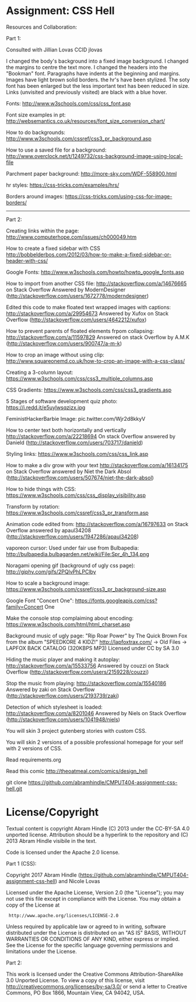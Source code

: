 Assignment: CSS Hell
====================



Resources and Collaboration:

Part 1:

Consulted with Jillian Lovas CCID jlovas  

I changed the body's background into a fixed image background. I changed the margins to centre the text more. I changed the headers into the "Bookman" font. Paragraphs have indents at the beginning and margins. Images have light brown solid borders. the hr's have been stylized. The soty font has been enlarged but the less important text has been reduced in size. Links (unvisited and previously visited) are black with a blue hover.


Fonts:
http://www.w3schools.com/css/css_font.asp

Font size examples in pt:
http://websemantics.co.uk/resources/font_size_conversion_chart/

How to do backgrounds:
http://www.w3schools.com/cssref/css3_pr_background.asp

How to use a saved file for a background:
http://www.overclock.net/t/1249732/css-background-image-using-local-file

Parchment paper background:
http://more-sky.com/WDF-558900.html

hr styles:
https://css-tricks.com/examples/hrs/

Borders around images:
https://css-tricks.com/using-css-for-image-borders/
  
----------------------------------------
Part 2:

Creating links within the page:
http://www.computerhope.com/issues/ch000049.htm

How to create a fixed sidebar with CSS
http://bobbelderbos.com/2012/03/how-to-make-a-fixed-sidebar-or-header-with-css/

Google Fonts:
http://www.w3schools.com/howto/howto_google_fonts.asp

How to import from another CSS file:
http://stackoverflow.com/a/14676665
on Stack Overflow Answered by ModernDesigner (http://stackoverflow.com/users/1672778/moderndesigner)

Edited this code to make floated text wrapped images with captions:
http://stackoverflow.com/a/29954673
Answered by Xufox on Stack Overflow (http://stackoverflow.com/users/4642212/xufox)

How to prevent parents of floated elements frpom collapsing:
http://stackoverflow.com/a/11597829
Answered on stack Overflow by A.M.K (http://stackoverflow.com/users/900747/a-m-k)

How to crop an image without using clip:
http://www.squareonemd.co.uk/how-to-crop-an-image-with-a-css-class/

Creating a 3-column layout:
https://www.w3schools.com/css/css3_multiple_columns.asp

CSS Gradients:
https://www.w3schools.com/css/css3_gradients.asp

5 Stages of software development quiz photo:
https://i.redd.it/e5uylwsqzizx.jpg

FeministHackerBarbie Image:
pic.twitter.com/Wjr2d8kkyV

How to center text both horizontally and vertically
http://stackoverflow.com/a/22218694
On stack Overflow answered by Danield (http://stackoverflow.com/users/703717/danield)

Styling links:
https://www.w3schools.com/css/css_link.asp

How to make a div grow with your text
http://stackoverflow.com/a/16134175
on Stack Overflow answered by Niet the Dark Absol (http://stackoverflow.com/users/507674/niet-the-dark-absol)

How to hide things with CSS:
https://www.w3schools.com/css/css_display_visibility.asp

Transform by rotation:
https://www.w3schools.com/cssref/css3_pr_transform.asp

Animation code edited from:
http://stackoverflow.com/a/16797633
on Stack Overflow answered by apaul34208 (http://stackoverflow.com/users/1947286/apaul34208)

vaporeon cursor:
Used under fair use from Bulbapedia:
http://bulbapedia.bulbagarden.net/wiki/File:Spr_4h_134.png

Noragami opening gif (background of ugly css page):
http://giphy.com/gifs/2PQlvPhLPClby 

How to scale a background image:
https://www.w3schools.com/cssref/css3_pr_background-size.asp

Google Font "Concert One":
https://fonts.googleapis.com/css?family=Concert One

Make the console stop complaiming about encoding:
https://www.w3schools.com/html/html_charset.asp

Background music of ugly page:
"Rip Roar Power" by The Quick Brown Fox from the album "SPEEDKORE 4 KIDZ!"
http://lapfoxtrax.com/  -> Old Files -> LAPFOX BACK CATALOG (320KBPS MP3)
Licensed under CC by SA 3.0

Hiding the music player and making it autoplay:
http://stackoverflow.com/a/15533756 Answered by couzzi on Stack Overflow (http://stackoverflow.com/users/2159228/couzzi)

Stop the music from playing:
http://stackoverflow.com/a/15540186
Answered by zaki on Stack Overflow (http://stackoverflow.com/users/2193739/zaki)

Detection of which stylesheet is loaded:
http://stackoverflow.com/a/8201046
Answered by Niels on Stack Overflow (http://stackoverflow.com/users/1041948/niels)



You will skin 3 project gutenberg stories with custom CSS.

You will skin 2 versions of a possible professional homepage for your
self with 2 versions of CSS.

Read requirements.org

Read this comic http://theoatmeal.com/comics/design_hell

git clone https://github.com/abramhindle/CMPUT404-assignment-css-hell.git


License/Copyright
=================

Textual content is copyright Abram Hindle (C) 2013 under the CC-BY-SA
4.0 unported license. Attribution should be a hyperlink to the
repository and (C) 2013 Abram Hindle visibile in the text.

Code is licensed under the Apache 2.0 license.

Part 1 (CSS):

Copyright 2017 Abram Hindle (https://github.com/abramhindle/CMPUT404-assignment-css-hell) and Nicole Lovas
 
 Licensed under the Apache License, Version 2.0 (the "License");
 you may not use this file except in compliance with the License.
 You may obtain a copy of the License at
 
     http://www.apache.org/licenses/LICENSE-2.0
 
 Unless required by applicable law or agreed to in writing, software
 distributed under the License is distributed on an "AS IS" BASIS,
 WITHOUT WARRANTIES OR CONDITIONS OF ANY KIND, either express or implied.
 See the License for the specific language governing permissions and
 limitations under the License.

Part 2:
  
This work is licensed under the Creative Commons Attribution-ShareAlike 3.0 Unported License. To view a copy of this license, visit http://creativecommons.org/licenses/by-sa/3.0/ or send a letter to Creative Commons, PO Box 1866, Mountain View, CA 94042, USA.



